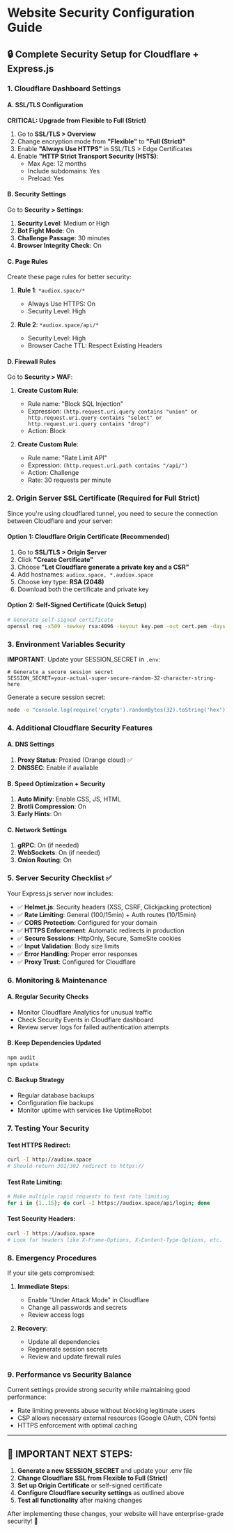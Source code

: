 # Website Security Configuration Guide

## 🔒 Complete Security Setup for Cloudflare + Express.js

### 1. Cloudflare Dashboard Settings

#### A. SSL/TLS Configuration
**CRITICAL: Upgrade from Flexible to Full (Strict)**

1. Go to **SSL/TLS > Overview**
2. Change encryption mode from **"Flexible"** to **"Full (Strict)"**
3. Enable **"Always Use HTTPS"** in SSL/TLS > Edge Certificates
4. Enable **"HTTP Strict Transport Security (HSTS)**:
   - Max Age: 12 months
   - Include subdomains: Yes
   - Preload: Yes

#### B. Security Settings
Go to **Security > Settings**:

1. **Security Level**: Medium or High
2. **Bot Fight Mode**: On
3. **Challenge Passage**: 30 minutes
4. **Browser Integrity Check**: On

#### C. Page Rules
Create these page rules for better security:

1. **Rule 1**: `*audiox.space/*`
   - Always Use HTTPS: On
   - Security Level: High

2. **Rule 2**: `*audiox.space/api/*`
   - Security Level: High
   - Browser Cache TTL: Respect Existing Headers

#### D. Firewall Rules
Go to **Security > WAF**:

1. **Create Custom Rule**:
   - Rule name: "Block SQL Injection"
   - Expression: `(http.request.uri.query contains "union" or http.request.uri.query contains "select" or http.request.uri.query contains "drop")`
   - Action: Block

2. **Create Custom Rule**:
   - Rule name: "Rate Limit API"
   - Expression: `(http.request.uri.path contains "/api/")`
   - Action: Challenge
   - Rate: 30 requests per minute

### 2. Origin Server SSL Certificate (Required for Full Strict)

Since you're using cloudflared tunnel, you need to secure the connection between Cloudflare and your server:

#### Option 1: Cloudflare Origin Certificate (Recommended)
1. Go to **SSL/TLS > Origin Server**
2. Click **"Create Certificate"**
3. Choose **"Let Cloudflare generate a private key and a CSR"**
4. Add hostnames: `audiox.space, *.audiox.space`
5. Choose key type: **RSA (2048)**
6. Download both the certificate and private key

#### Option 2: Self-Signed Certificate (Quick Setup)
```bash
# Generate self-signed certificate
openssl req -x509 -newkey rsa:4096 -keyout key.pem -out cert.pem -days 365 -nodes -subj "/CN=audiox.space"
```

### 3. Environment Variables Security

**IMPORTANT**: Update your SESSION_SECRET in `.env`:

```env
# Generate a secure session secret
SESSION_SECRET=your-actual-super-secure-random-32-character-string-here
```

Generate a secure session secret:
```bash
node -e "console.log(require('crypto').randomBytes(32).toString('hex'))"
```

### 4. Additional Cloudflare Security Features

#### A. DNS Settings
1. **Proxy Status**: Proxied (Orange cloud) ✅
2. **DNSSEC**: Enable if available

#### B. Speed Optimization + Security
1. **Auto Minify**: Enable CSS, JS, HTML
2. **Brotli Compression**: On
3. **Early Hints**: On

#### C. Network Settings
1. **gRPC**: On (if needed)
2. **WebSockets**: On (if needed)
3. **Onion Routing**: On

### 5. Server Security Checklist ✅

Your Express.js server now includes:

- ✅ **Helmet.js**: Security headers (XSS, CSRF, Clickjacking protection)
- ✅ **Rate Limiting**: General (100/15min) + Auth routes (10/15min)
- ✅ **CORS Protection**: Configured for your domain
- ✅ **HTTPS Enforcement**: Automatic redirects in production
- ✅ **Secure Sessions**: HttpOnly, Secure, SameSite cookies
- ✅ **Input Validation**: Body size limits
- ✅ **Error Handling**: Proper error responses
- ✅ **Proxy Trust**: Configured for Cloudflare

### 6. Monitoring & Maintenance

#### A. Regular Security Checks
- Monitor Cloudflare Analytics for unusual traffic
- Check Security Events in Cloudflare dashboard
- Review server logs for failed authentication attempts

#### B. Keep Dependencies Updated
```bash
npm audit
npm update
```

#### C. Backup Strategy
- Regular database backups
- Configuration file backups
- Monitor uptime with services like UptimeRobot

### 7. Testing Your Security

#### Test HTTPS Redirect:
```bash
curl -I http://audiox.space
# Should return 301/302 redirect to https://
```

#### Test Rate Limiting:
```bash
# Make multiple rapid requests to test rate limiting
for i in {1..15}; do curl -I https://audiox.space/api/login; done
```

#### Test Security Headers:
```bash
curl -I https://audiox.space
# Look for headers like X-Frame-Options, X-Content-Type-Options, etc.
```

### 8. Emergency Procedures

If your site gets compromised:

1. **Immediate Steps**:
   - Enable "Under Attack Mode" in Cloudflare
   - Change all passwords and secrets
   - Review access logs

2. **Recovery**:
   - Update all dependencies
   - Regenerate session secrets
   - Review and update firewall rules

### 9. Performance vs Security Balance

Current settings provide strong security while maintaining good performance:
- Rate limiting prevents abuse without blocking legitimate users
- CSP allows necessary external resources (Google OAuth, CDN fonts)
- HTTPS enforcement with optimal caching

---

## 🚨 IMPORTANT NEXT STEPS:

1. **Generate a new SESSION_SECRET** and update your .env file
2. **Change Cloudflare SSL from Flexible to Full (Strict)**
3. **Set up Origin Certificate** or self-signed certificate
4. **Configure Cloudflare security settings** as outlined above
5. **Test all functionality** after making changes

After implementing these changes, your website will have enterprise-grade security! 🔐
